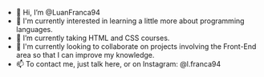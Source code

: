 - 👋 Hi, I’m @LuanFranca94
- 👀 I'm currently interested in learning a little more about programming languages.
- 🌱 I’m currently taking HTML and CSS courses.
- 💞️ I'm currently looking to collaborate on projects involving the Front-End area so that I can improve my knowledge.
- 📫 To contact me, just talk here, or on Instagram: @l.franca94

<!---
LuanFranca94/LuanFranca94 is a ✨ special ✨ repository because its `README.md` (this file) appears on your GitHub profile.
You can click the Preview link to take a look at your changes.
--->
